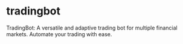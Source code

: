 # tradingbot
TradingBot: A versatile and adaptive trading bot for multiple financial markets. Automate your trading with ease.
